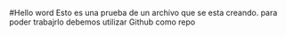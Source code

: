 #Hello word
Esto es una prueba de un archivo que se esta creando. para poder trabajrlo debemos utilizar 
Github como repo 
